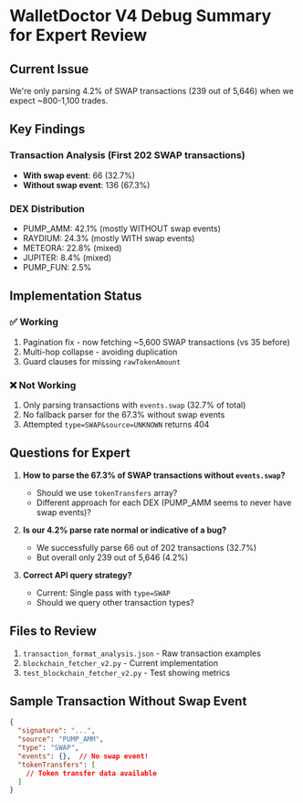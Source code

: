 # WalletDoctor V4 Debug Summary for Expert Review

## Current Issue
We're only parsing 4.2% of SWAP transactions (239 out of 5,646) when we expect ~800-1,100 trades.

## Key Findings

### Transaction Analysis (First 202 SWAP transactions)
- **With swap event**: 66 (32.7%)
- **Without swap event**: 136 (67.3%)

### DEX Distribution
- PUMP_AMM: 42.1% (mostly WITHOUT swap events)
- RAYDIUM: 24.3% (mostly WITH swap events)
- METEORA: 22.8% (mixed)
- JUPITER: 8.4% (mixed)
- PUMP_FUN: 2.5%

## Implementation Status

### ✅ Working
1. Pagination fix - now fetching ~5,600 SWAP transactions (vs 35 before)
2. Multi-hop collapse - avoiding duplication
3. Guard clauses for missing `rawTokenAmount`

### ❌ Not Working
1. Only parsing transactions with `events.swap` (32.7% of total)
2. No fallback parser for the 67.3% without swap events
3. Attempted `type=SWAP&source=UNKNOWN` returns 404

## Questions for Expert

1. **How to parse the 67.3% of SWAP transactions without `events.swap`?**
   - Should we use `tokenTransfers` array?
   - Different approach for each DEX (PUMP_AMM seems to never have swap events)?

2. **Is our 4.2% parse rate normal or indicative of a bug?**
   - We successfully parse 66 out of 202 transactions (32.7%)
   - But overall only 239 out of 5,646 (4.2%)

3. **Correct API query strategy?**
   - Current: Single pass with `type=SWAP`
   - Should we query other transaction types?

## Files to Review
1. `transaction_format_analysis.json` - Raw transaction examples
2. `blockchain_fetcher_v2.py` - Current implementation
3. `test_blockchain_fetcher_v2.py` - Test showing metrics

## Sample Transaction Without Swap Event
```json
{
  "signature": "...",
  "source": "PUMP_AMM",
  "type": "SWAP",
  "events": {},  // No swap event!
  "tokenTransfers": [
    // Token transfer data available
  ]
}
``` 